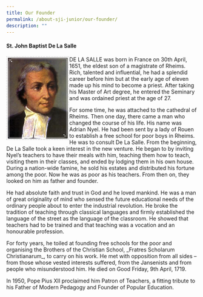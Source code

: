 ```yaml
---
title: Our Founder
permalink: /about-sji-junior/our-founder/
description: ""
---
```

<h4><strong>St. John Baptist De La Salle</strong></h4>

<img align="left" src="/images/St%20John%20Baptist%20De%20La%20Salle.jpg" style="width: 33%;">
<p>DE LA SALLE was born in France on 30th April, 1651, the eldest son of a magistrate of Rheims. Rich, talented and influential, he had a splendid career before him but at the early age of eleven made up his mind to become a priest. After taking his Master of Art degree, he entered the Seminary and was ordained priest at the age of 27.</p>
<p>For some time, he was attached to the cathedral of Rheims. Then one day, there came a man who changed the course of his life. His name was Adrian Nyel. He had been sent by a lady of Rouen to establish a free school for poor boys in Rheims. He was to consult De La Salle. From the beginning, De La Salle took a keen interest in the new venture. He began to by inviting Nyel’s teachers to have their meals with him, teaching them how to teach, visiting them in their classes, and ended by lodging them in his own house. During a nation-wide famine, he sold his estates and distributed his fortune among the poor. Now he was as poor as his teachers. From then on, they looked on him as father and founder.</p>
<p>He had absolute faith and trust in God and he loved mankind. He was a man of great originality of mind who sensed the future educational needs of the ordinary people about to enter the industrial revolution. He broke the tradition of teaching through classical languages and firmly established the language of the street as the language of the classroom. He showed that teachers had to be trained and that teaching was a vocation and an honourable profession.</p>
<p>For forty years, he toiled at founding free schools for the poor and organising the Brothers of the Christian School, _Fratres Scholarum Christianarum_, to carry on his work. He met with opposition from all sides – from those whose vested interests suffered, from the Jansenists and from people who misunderstood him. He died on Good Friday, 9th April, 1719.</p>
<p>In 1950, Pope Pius XII proclaimed him Patron of Teachers, a fitting tribute to his Father of Modern Pedagogy and Founder of Popular Education.</p>